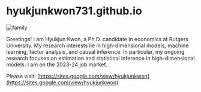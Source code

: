 # hyukjunkwon731.github.io
![family](https://github.com/HyukjunKwon731/hyukjunkwon731.github.io/assets/127220444/dc0e974c-a0c9-4554-9cc3-66a815340008)

Greetings! I am Hyukjun Kwon, a Ph.D. candidate in economics at Rutgers University. My research interests lie in high-dimensional models, machine learning, factor analysis, and causal inference. In particular, my ongoing research focuses on estimation and statistical inference in high-dimensional models. I am on the 2023-24 job market.

Please visit: [https://sites.google.com/view/hyukjunkwon](https://sites.google.com/view/hyukjunkwon)

